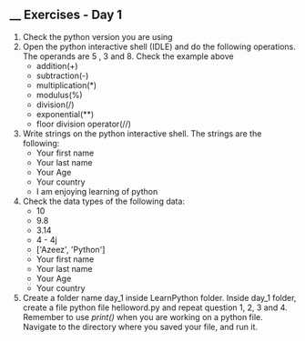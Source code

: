 ## __ Exercises - Day 1

1. Check the python version you are using
2. Open the python interactive shell (IDLE) and do the following operations. The operands are 5 , 3 and 8. Check the example above
   - addition(+)
   - subtraction(-)
   - multiplication(\*)
   - modulus(%)
   - division(/)
   - exponential(\*\*)
   - floor division operator(//)
3. Write strings on the python interactive shell. The strings are the following:
   - Your first name
   - Your last name
   - Your Age
   - Your country
   - I am enjoying learning of python
4. Check the data types of the following data:
   - 10
   - 9.8
   - 3.14
   - 4 - 4j
   - ['Azeez', 'Python']
   - Your first name
   - Your last name
   - Your Age
   - Your country
5. Create a folder name day_1 inside LearnPython folder. Inside day_1 folder, create a file python file helloword.py and repeat question 1, 2, 3 and 4. Remember to use _print()_ when you are working on a python file. Navigate to the directory where you saved your file, and run it.